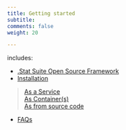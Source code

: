 ```yaml
---
title: Getting started
subtitle: 
comments: false
weight: 20

---
```


includes:

* [.Stat Suite Open Source Framework](/getting-started/framework)
* [Installation](/getting-started/installation)<br>
> [As a Service](/getting-started/installation/as-a-service)<br>
> [As Container(s)](/getting-started/installation/as-container)<br>
> [As from source code](/getting-started/installation/from-source-code)
* [FAQs](/getting-started/faqs)
